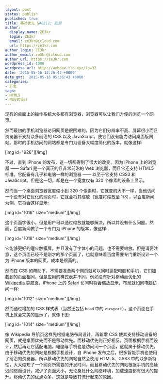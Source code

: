 ```yaml
---
layout: post
status: publish
published: true
title: 移动优先 &#8211; 起源
author:
  display_name: ZE3kr
  login: ZE3kr
  email: ze3kr@icloud.com
  url: https://ze3kr.com
author_login: ZE3kr
author_email: ze3kr@icloud.com
author_url: https://ze3kr.com
wordpress_id: 1000
wordpress_url: http://webdev.tlo.xyz/?p=32
date: '2015-05-16 13:36:43 +0000'
date_gmt: '2015-05-16 05:36:43 +0000'
categories:
- 开发
tags:
- HTML5
- 响应式设计
---
```

<p>现有的桌面上的操作系统大多都有浏览器，浏览器可以让我们方便的浏览一个网页。</p>
<p>然而最初的手机浏览器访问网页是很困难的，因为它们分辨率不高、屏幕很小而且浏览器不支持众多前沿的 CSS 以及 JavaScript，使它们没有能力访问桌面版网站。那时的手机访问的网站都是专门为设备大幅度简化的版本，就像这样:</p>
<p>[img id="926"][/img]</p>
<p>不过，直到 iPhone 的发布，这一切都得到了很大的改变。因为 iPhone 上的浏览器 —— Safari 是一个真正的且非常前沿的 Web 浏览<!--more-->器，而且它还支持 HTML5 标准。它配备有几乎和电脑一样的浏览器 —— 以至于它支持 CSS3 和 JavaScript。但是这一切，却是在一个宽度仅有 320 个像素的设备上显示。</p>
<p>然而当一个桌面浏览器宽度缩小到 320 个像素时，它就变的大不一样，当他访问一个没有对它优化的网页时，它就会将其缩放（宽度将缩放至 1/3），以百度新闻为例，它将会这样显示:</p>
<p>[img id="1016" size="medium"][/img]</p>
<p>这个页面字很小，但是用户可以通过缩放就能够解决，所以并没有什么问题。然而，百度新闻做了一个专门为 iPhone 的版本，像这样:</p>
<p>[img id="1018" size="medium"][/img]</p>
<p>它能够更好的适应触摸屏，并且没有了字体小的问题，也不需要缩放。但是请要注意，这个页面已经不是刚才的那个页面了，也就意味着百度需要专门重新设计一个为 iPhone 版本的网页，成本是很高的。</p>
<p>然而在 CSS 的帮助下，不需要准备两个网页就可以同时适配电脑和手机，它们加载到的页面相同，但是应用的样式表并不同。例如没有针对移动而优化的 <a href="https://www.wikipedia.org/">Wikipedia 导航页</a>，iPhone 上的 Safari 访问时将会缩放显示，布局就如同电脑访问一样:</p>
<p>[img id="1012" size="medium"][/img]</p>
<p>然而通过增加的 CSS 样式表（当然还包括 <code>head</code> 中的 <code>viewport</code>），这个页面在手机上就会完美的显示了，就像下图:</p>
<p>[img id="1014" size="medium"][/img]</p>
<p>像 Wikipedia 导航页这样先根据电脑布局设计，再新增 CSS 使其支持移动设备的网页，就是桌面优先而不是移动优先。而移动优先则正好相反，页面根据手机而设计，然后再让它适配电脑，电脑与手机也是访问同一个页面，这就属于移动优先。由于移动优先的网站是根据手机设计，自 iPhone 发布之后，很多智能手机也使用了前沿的浏览器，所以移动优先的网站自然会使用 HTML5、CSS3 中的众多新特性，大大缩短了一个网页所需要的开发时间。而且移动优先的网站根据手机的高延迟网络而设计，减少了页面大小，无论身处什么网络环境，加载速度都有很大的提升。移动优先的优点众多，这就是导致其流行起来的原因。</p>
